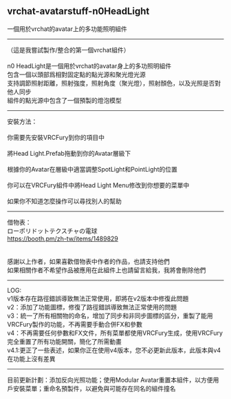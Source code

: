 <h2>vrchat-avatarstuff-n0HeadLight</h2>
一個用於vrchat的avatar上的多功能照明組件<br>

------------------------------------------

（這是我嘗試製作/整合的第一個vrchat組件）<br>
<br>
n0 HeadLight是一個用於vrchat的avatar身上的多功照明組件<br>
包含一個以頭部爲相對固定點的點光源和聚光燈光源<br>
支持調節照射距離，照射強度，照射角度（聚光燈），照射顏色，以及光照是否對他人同步<br>
組件的點光源中包含了一個預製的燈泡模型<br>

------------------------------------------

安裝方法：<br>
<br>
你需要先安裝VRCFury到你的項目中<br>
<br>
將Head Light.Prefab拖動到你的Avatar層級下<br>
<br>
根據你的Avatar在層級中適當調整SpotLight和PointLight的位置<br>
<br>
你可以在VRCFury組件中將Head Light Menu修改到你想要的菜單中<br>
<br>
如果你不知道怎麼操作可以尋找別人的幫助<br>

------------------------------------------

借物表：<br>
ローポリドットテクスチャの電球<br>
https://booth.pm/zh-tw/items/1489829<br>
<br><br>
感謝以上作者，如果喜歡借物表中作者的作品，也請支持他們<br>
如果相關作者不希望作品被應用在此組件上也請留言給我，我將會刪除他們<br>

------------------------------------------

LOG:<br>
v1版本存在路徑錯誤導致無法正常使用，即將在v2版本中修復此問題<br>
v2：添加了功能圖標，修復了路徑錯誤導致無法正常使用的問題<br>
v3：統一了所有相關物的命名，增加了同步和非同步圖標的區分，重製了能用VRCFury製作的功能，不再需要手動合併FX和參數<br>
v4：不再需要任何參數和FX文件，所有菜單都使用VRCFury生成，使用VRCFury完全重置了所有功能開關，簡化了所需動畫<br>
v4.1:更正了一些表述，如果你正在使用v4版本，您不必更新此版本，此版本與v4在功能上沒有差異<br>

------------------------------------------

目前更新計劃：添加反向光照功能；使用Modular Avatar重置本組件，以方便用戶安裝菜單；重命名預製件，以避免與可能存在同名的組件撞名


